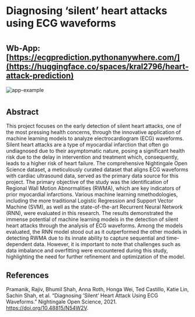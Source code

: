 # Diagnosing ‘silent’ heart attacks using ECG waveforms 
#
## Wb-App: [https://ecgprediction.pythonanywhere.com/](https://huggingface.co/spaces/kral2796/heart-attack-prediction)

![app-example](https://github.com/user-attachments/assets/029d821b-66f8-4876-9b2d-242e920e02c4)

#

## Abstract
This project focuses on the early detection
of silent heart attacks, one of the most
pressing health concerns, through the
innovative application of machine learning
models to analyze electrocardiogram (ECG)
waveforms. Silent heart attacks are a type
of myocardial infarction that often go
undiagnosed due to their asymptomatic
nature, posing a significant health risk due
to the delay in intervention and treatment
which, consequently, leads to a higher risk
of heart failure. The comprehensive
Nightingale Open Science dataset, a
meticulously curated dataset that aligns
ECG waveforms with cardiac ultrasound
data, served as the primary data source for
this project. The primary objective of the
study was the identification of Regional Wall
Motion Abnormalities (RWMA), which are
key indicators of prior myocardial
infarctions. Various machine learning
nmethodologies, including the more
traditional Logistic Regression and Support
Vector Machine (SVM), as well as the
state-of-the-art Recurrent Neural Network
(RNN), were evaluated in this research. The
results demonstrated the immense potential
of machine learning models in the detection
of silent heart attacks through the analysis
of ECG waveforms. Among the models
evaluated, the RNN model stood out as it
outperformed the other models in detecting
RWMA due to its innate ability to capture
sequential and time-dependent data.
However, it is important to note that
challenges such as data imbalance and
overfitting were encountered during this
study, highlighting the need for further
refinement and optimization of the model.

## References

Pramanik, Rajiv, Bhumil Shah, Anna Roth, Honga Wei, Ted Castillo, Katie Lin, Sachin Shah, et al. 
“Diagnosing ’Silent’ Heart Attack Using ECG Waveforms.” 
Nightingale Open Science, 2021. https://doi.org/10.48815/N54W2V.
